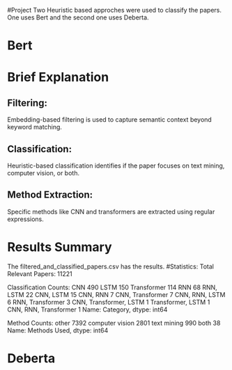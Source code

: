 #Project
Two Heuristic based approches were used to classify the papers. One uses Bert and the second one uses Deberta.
# Bert
# Brief Explanation
## Filtering: 
Embedding-based filtering is used to capture semantic context beyond keyword matching.
## Classification: 
Heuristic-based classification identifies if the paper focuses on text mining, computer vision, or both.
## Method Extraction: 
Specific methods like CNN and transformers are extracted using regular expressions.
# Results Summary
The filtered_and_classified_papers.csv has the results.
#Statistics:
Total Relevant Papers: 11221

Classification Counts:
CNN                       490
LSTM                      150
Transformer               114
RNN                        68
RNN, LSTM                  22
CNN, LSTM                  15
CNN, RNN                    7
CNN, Transformer            7
CNN, RNN, LSTM              6
RNN, Transformer            3
CNN, Transformer, LSTM      1
Transformer, LSTM           1
CNN, RNN, Transformer       1
Name: Category, dtype: int64

Method Counts:
other              7392
computer vision    2801
text mining         990
both                 38
Name: Methods Used, dtype: int64


# Deberta






